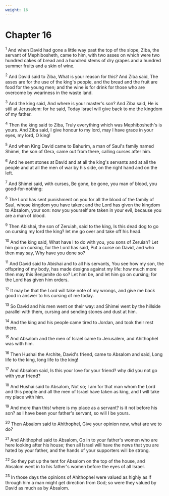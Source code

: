 ```yaml
---
weight: 16
---
```


# Chapter 16

<sup>1</sup> And when David had gone a little way past the top of the slope, Ziba, the servant of Mephibosheth, came to him, with two asses on which were two hundred cakes of bread and a hundred stems of dry grapes and a hundred summer fruits and a skin of wine. 

<sup>2</sup> And David said to Ziba, What is your reason for this? And Ziba said, The asses are for the use of the king's people, and the bread and the fruit are food for the young men; and the wine is for drink for those who are overcome by weariness in the waste land. 

<sup>3</sup> And the king said, And where is your master's son? And Ziba said, He is still at Jerusalem: for he said, Today Israel will give back to me the kingdom of my father. 

<sup>4</sup> Then the king said to Ziba, Truly everything which was Mephibosheth's is yours. And Ziba said, I give honour to my lord, may I have grace in your eyes, my lord, O king! 

<sup>5</sup> And when King David came to Bahurim, a man of Saul's family named Shimei, the son of Gera, came out from there, calling curses after him. 

<sup>6</sup> And he sent stones at David and at all the king's servants and at all the people and at all the men of war by his side, on the right hand and on the left. 

<sup>7</sup> And Shimei said, with curses, Be gone, be gone, you man of blood, you good-for-nothing: 

<sup>8</sup> The Lord has sent punishment on you for all the blood of the family of Saul, whose kingdom you have taken; and the Lord has given the kingdom to Absalom, your son: now you yourself are taken in your evil, because you are a man of blood. 

<sup>9</sup> Then Abishai, the son of Zeruiah, said to the king, Is this dead dog to go on cursing my lord the king? let me go over and take off his head. 

<sup>10</sup> And the king said, What have I to do with you, you sons of Zeruiah? Let him go on cursing, for the Lord has said, Put a curse on David, and who then may say, Why have you done so? 

<sup>11</sup> And David said to Abishai and to all his servants, You see how my son, the offspring of my body, has made designs against my life: how much more then may this Benjamite do so? Let him be, and let him go on cursing; for the Lord has given him orders. 

<sup>12</sup> It may be that the Lord will take note of my wrongs, and give me back good in answer to his cursing of me today. 

<sup>13</sup> So David and his men went on their way: and Shimei went by the hillside parallel with them, cursing and sending stones and dust at him. 

<sup>14</sup> And the king and his people came tired to Jordan, and took their rest there. 

<sup>15</sup> And Absalom and the men of Israel came to Jerusalem, and Ahithophel was with him. 

<sup>16</sup> Then Hushai the Archite, David's friend, came to Absalom and said, Long life to the king, long life to the king! 

<sup>17</sup> And Absalom said, Is this your love for your friend? why did you not go with your friend? 

<sup>18</sup> And Hushai said to Absalom, Not so; I am for that man whom the Lord and this people and all the men of Israel have taken as king, and I will take my place with him. 

<sup>19</sup> And more than this! where is my place as a servant? is it not before his son? as I have been your father's servant, so will I be yours. 

<sup>20</sup> Then Absalom said to Ahithophel, Give your opinion now, what are we to do? 

<sup>21</sup> And Ahithophel said to Absalom, Go in to your father's women who are here looking after his house; then all Israel will have the news that you are hated by your father, and the hands of your supporters will be strong. 

<sup>22</sup> So they put up the tent for Absalom on the top of the house, and Absalom went in to his father's women before the eyes of all Israel. 

<sup>23</sup> In those days the opinions of Ahithophel were valued as highly as if through him a man might get direction from God; so were they valued by David as much as by Absalom. 


